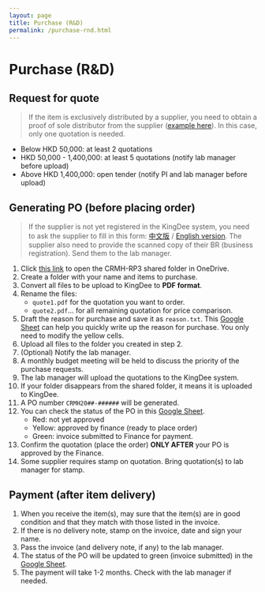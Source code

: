 ```yaml
---
layout: page
title: Purchase (R&D)
permalink: /purchase-rnd.html
---
```


# Purchase (R&D)

## Request for quote

> If the item is exclusively distributed by a supplier, you need to obtain a proof of sole distributor from the supplier ([example here](/files/proof-of-solo-distributor.pdf)). In this case, only one quotation is needed.

- Below HKD 50,000: at least 2 quotations
- HKD 50,000 - 1,400,000: at least 5 quotations (notify lab manager before upload)
- Above HKD 1,400,000: open tender (notify PI and lab manager before upload)

## Generating PO (before placing order)

>  If the supplier is not yet registered in the KingDee system, you need to ask the supplier to fill in this form: [中文版](/files/supplier-registration-form-(chi).pdf) / [English version](/files/supplier-registration-form-(eng).pdf). The supplier also need to provide the scanned copy of their BR (business registration). Send them to the lab manager.

1. Click [this link](https://cashkisi-my.sharepoint.com/:f:/g/personal/martin_fung_crmh-cas_org_hk/Ejln8dnGqwdFrYVwdLnNunsBRudISDB9TlKk-a_iZp4Qjw) to open the CRMH-RP3 shared folder in OneDrive. 
2. Create a folder with your name and items to purchase.
3. Convert all files to be upload to KingDee to **PDF format**.
4. Rename the files:
   - `quote1.pdf` for the quotation you want to order. 
   - `quote2.pdf`... for all remaining quotation for price comparison.
5. Draft the reason for purchase and save it as `reason.txt`. This [Google Sheet](https://docs.google.com/spreadsheets/d/12CKzJxOU9rnjq7g0KeWHx74sbSmVm2UVX43XbNoYYQQ/edit#gid=1200566768) can help you quickly write up the reason for purchase. You only need to modify the yellow cells.
6. Upload all files to the folder you created in step 2.
7. (Optional) Notify the lab manager.
8. A monthly budget meeting will be held to discuss the priority of the purchase requests. 
9. The lab manager will upload the quotations to the KingDee system.
10. If your folder disappears from the shared folder, it means it is uploaded to KingDee.
11. A PO number `CRMH20##-######` will be generated.
12. You can check the status of the PO in this [Google Sheet](https://docs.google.com/spreadsheets/d/15i1mifg1eu3V0C2jr4KVoT_91uvnBa-sHtmegGWxzd0). 
    - Red: not yet approved
    - Yellow: approved by finance (ready to place order)
    - Green: invoice submitted to Finance for payment.
13. Confirm the quotation (place the order) **ONLY AFTER** your PO is approved by the Finance. 
14. Some supplier requires stamp on quotation. Bring quotation(s) to lab manager for stamp.

## Payment (after item delivery)

1. When you receive the item(s), may sure that the item(s) are in good condition and that they match with those listed in the invoice.
2. If there is no delivery note, stamp on the invoice, date and sign your name.
3. Pass the invoice (and delivery note, if any) to the lab manager.
4. The status of the PO will be updated to green (invoice submitted) in the [Google Sheet](https://docs.google.com/spreadsheets/d/15i1mifg1eu3V0C2jr4KVoT_91uvnBa-sHtmegGWxzd0). 
5. The payment will take 1-2 months. Check with the lab manager if needed.

